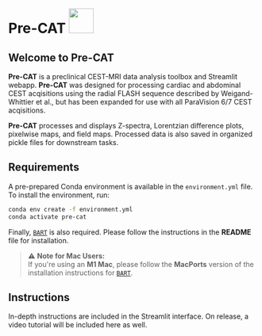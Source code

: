 # Pre-CAT <img src="https://i.ibb.co/gMQ7MCb/Subject-4.png" width="50">

## Welcome to Pre-CAT 

**Pre-CAT** is a preclinical CEST-MRI data analysis toolbox and Streamlit webapp. **Pre-CAT** was designed for processing cardiac and abdominal CEST acqisitions using the radial FLASH sequence described by Weigand-Whittier et al., but has been expanded for use with all ParaVision 6/7 CEST acqisitions.

**Pre-CAT** processes and displays Z-spectra, Lorentzian difference plots, pixelwise maps, and field maps. Processed data is also saved in organized pickle files for downstream tasks.

## Requirements

A pre-prepared Conda environment is available in the `environment.yml` file. To install the environment, run:

```sh
conda env create -f environment.yml
conda activate pre-cat
```

Finally, [`BART`](https://mrirecon.github.io/bart/) is also required. Please follow the instructions in the **README** file for installation.

> ⚠ **Note for Mac Users:**  
> If you're using an **M1 Mac**, please follow the **MacPorts** version of the installation instructions for [`BART`](https://mrirecon.github.io/bart/).

## Instructions

In-depth instructions are included in the Streamlit interface. On release, a video tutorial will be included here as well.
